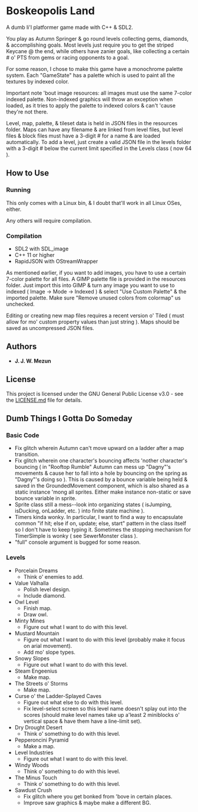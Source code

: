 # Boskeopolis Land

A dumb li'l platformer game made with C++ & SDL2.

You play as Autumn Springer & go round levels collecting gems, diamonds, & accomplishing goals. Most levels just require you to get the striped Keycane @ the end, while others have zanier goals, like collecting a certain # o' PTS from gems or racing opponents to a goal.

For some reason, I chose to make this game have a monochrome palette system. Each "GameState" has a palette which is used to paint all the textures by indexed color.

Important note 'bout image resources: all images must use the same 7-color indexed palette. Non-indexed graphics will throw an exception when loaded, as it tries to apply the palette to indexed colors & can't 'cause they're not there.

Level, map, palette, & tileset data is held in JSON files in the resources folder. Maps can have any filename & are linked from level files, but level files & block files must have a 3-digit # for a name & are loaded automatically. To add a level, just create a valid JSON file in the levels folder with a 3-digit # below the current limit specified in the Levels class ( now 64 ).

## How to Use

### Running

This only comes with a Linux bin, & I doubt that'll work in all Linux OSes, either.

Any others will require compilation.

### Compilation

* SDL2 with SDL_image
* C++ 11 or higher
* RapidJSON with OStreamWrapper

As mentioned earlier, if you want to add images, you have to use a certain 7-color palette for all files. A GIMP palette file is provided in the resources folder. Just import this into GIMP & turn any image you want to use to indexed ( Image -> Mode -> Indexed ) & select "Use Custom Palette" & the imported palette. Make sure "Remove unused colors from colormap" us unchecked.

Editing or creating new map files requires a recent version o' Tiled ( must allow for mo' custom property values than just string ). Maps should be saved as uncompressed JSON files.

## Authors

* **J. J. W. Mezun**

## License

This project is licensed under the GNU General Public License v3.0 - see the [LICENSE.md](LICENSE.md) file for details.

## Dumb Things I Gotta Do Someday

### Basic Code
* Fix glitch wherein Autumn can't move upward on a ladder after a map transition.
* Fix glitch wherein one character's bouncing affects 'nother character's bouncing ( in "Rooftop Rumble" Autumn can mess up "Dagny"'s movements & cause her to fall into a hole by bouncing on the spring as "Dagny"'s doing so ). This is caused by a bounce variable being held & saved in the GroundedMovement component, which is also shared as a static instance 'mong all sprites. Either make instance non-static or save bounce variable in sprite.
* Sprite class still a mess--look into organizing states ( isJumping, isDucking, onLadder, etc. ) into finite state machine ).
* Timers kinda wonky. In particular, I want to find a way to encapsulate common "if hit; else if on, update; else, start" pattern in the class itself so I don't have to keep typing it. Sometimes the stopping mechanism for TimerSimple is wonky ( see SewerMonster class ).
* "full" console argument is bugged for some reason.


### Levels
* Porcelain Dreams
	* Think o' enemies to add.
* Value Valhalla
	* Polish level design.
	* Include diamond.
* Owl Level
	* Finish map.
	* Draw owl.
* Minty Mines
	* Figure out what I want to do with this level.
* Mustard Mountain
	* Figure out what I want to do with this level (probably make it focus on arial movement).
	* Add mo' slope types.
* Snowy Slopes
	* Figure out what I want to do with this level.
* Steam Engeenius
	* Make map.
* The Streets o' Storms
	* Make map.
* Curse o' the Ladder-Splayed Caves
	* Figure out what else to do with this level.
	* Fix level-select screen so this level name doesn't splay out into the scores (should make level names take up a'least 2 miniblocks o' vertical space & have them have a line-limit set).
* Dry Drought Desert
	* Think o' something to do with this level.
* Pepperoncini Pyramid
	* Make a map.
* Level Industries
	* Figure out what I want to do with this level.
* Windy Woods
	* Think o' something to do with this level.
* The Minus Touch
	* Think o' something to do with this level.
* Sawdust Crush
	* Fix glitch where you get bonked from 'bove in certain places.
	* Improve saw graphics & maybe make a different BG.